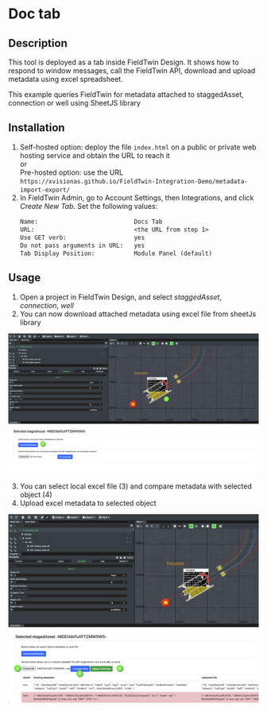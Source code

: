 # Doc tab

## Description

This tool is deployed as a tab inside FieldTwin Design. It shows how to respond to
window messages, call the FieldTwin API, download and upload metadata using excel spreadsheet.

This example queries FieldTwin for metadata attached to staggedAsset, connection or well using SheetJS library

## Installation

1. Self-hosted option: deploy the file `index.html` on a public or private web
   hosting service and obtain the URL to reach it  
   or  
   Pre-hosted option: use the URL `https://xvisionas.github.io/FieldTwin-Integration-Demo/metadata-import-export/`
2. In FieldTwin Admin, go to Account Settings, then Integrations, and click _Create New Tab_.
   Set the following values:  
   ```
   Name:                           Docs Tab
   URL:                            <the URL from step 1>
   Use GET verb:                   yes
   Do not pass arguments in URL:   yes
   Tab Display Position:           Module Panel (default)
   ```

## Usage

1. Open a project in FieldTwin Design, and select _staggedAsset_,  _connection_,  _well_
2. You can now download attached metadata using excel file from sheetJs library

![Object with no documents uploaded](./step1-2.png)



3. You can select local excel file (3) and compare metadata with selected object (4) 
4. Upload excel metadata to selected object

![Object with one document uploaded](./step3-4-5.png)




